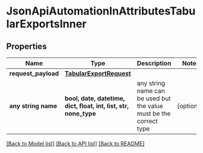 # JsonApiAutomationInAttributesTabularExportsInner


## Properties
Name | Type | Description | Notes
------------ | ------------- | ------------- | -------------
**request_payload** | [**TabularExportRequest**](TabularExportRequest.md) |  | 
**any string name** | **bool, date, datetime, dict, float, int, list, str, none_type** | any string name can be used but the value must be the correct type | [optional]

[[Back to Model list]](../README.md#documentation-for-models) [[Back to API list]](../README.md#documentation-for-api-endpoints) [[Back to README]](../README.md)


